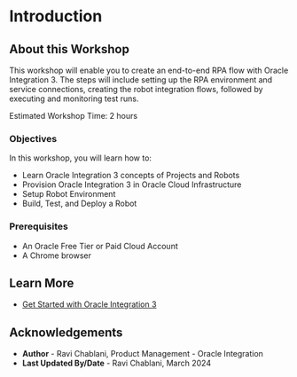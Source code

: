 # Introduction

## About this Workshop

This workshop will enable you to create an end-to-end RPA flow with Oracle Integration 3. The steps will include setting up the RPA environment and service connections, creating the robot integration flows, followed by executing and monitoring test runs.

Estimated Workshop Time: 2 hours

### Objectives

In this workshop, you will learn how to:

* Learn Oracle Integration 3 concepts of Projects and Robots
* Provision Oracle Integration 3 in Oracle Cloud Infrastructure
* Setup Robot Environment
* Build, Test, and Deploy a Robot

### Prerequisites

* An Oracle Free Tier or Paid Cloud Account
* A Chrome browser

## Learn More

* [Get Started with Oracle Integration 3](https://docs.oracle.com/en/cloud/paas/application-integration/index.html)

## Acknowledgements

* **Author** - Ravi Chablani, Product Management - Oracle Integration
* **Last Updated By/Date** - Ravi Chablani, March 2024
